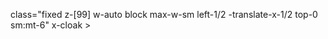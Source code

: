class="fixed z-[99] w-auto block max-w-sm left-1/2 -translate-x-1/2 top-0 sm:mt-6"
x-cloak >
<template x-for="(toast, index) in toasts" :key="toast.id">

<li
:id="toast.id"
x-data="toastData"
x-init="init()"
@mouseover="toastHovered=true"
@mouseout="toastHovered=false"
class="relative w-full duration-300 ease-out select-none group"
:class="{ 'toast-no-description': !toast.description }" >
<span
                class="relative flex items-center break-words transition-all duration-300 ease-out border shadow-md group border-slate-600 dark:border-neutral-300 bg-vdark-600 dark:bg-zinc-900 sm:rounded-md"
                :class="{ 'p-2' : !toast.html, 'p-0' : toast.html }"
              >
<template x-if="!toast.html">
<div
                    class="flex items-center w-full"
                    :class="{ 
                        'text-green-500' : toast.type=='success', 'text-blue-500' : toast.type=='info', 'text-orange-400' : toast.type=='warning', 'text-red-500' : toast.type=='danger', 'text-slate-200' : toast.type=='default' 
                      }"
                  >
<!-- MARK: Toast Icons -->
<div class="flex-shrink-0">
<svg
                        x-show="toast.type=='success'"
                        class="h-[24px] w-[24px]"
                        viewBox="0 0 24 24"
                        fill="none"
                        xmlns="http://www.w3.org/2000/svg"
                      >
<path
                          fill-rule="evenodd"
                          clip-rule="evenodd"
                          d="M12 2C6.47715 2 2 6.47715 2 12C2 17.5228 6.47715 22 12 22C17.5228 22 22 17.5228 22 12C22 6.47715 17.5228 2 12 2ZM16.7744 9.63269C17.1238 9.20501 17.0604 8.57503 16.6327 8.22559C16.2051 7.87615 15.5751 7.93957 15.2256 8.36725L10.6321 13.9892L8.65936 12.2524C8.24484 11.8874 7.61295 11.9276 7.248 12.3421C6.88304 12.7566 6.92322 13.3885 7.33774 13.7535L9.31046 15.4903C10.1612 16.2393 11.4637 16.1324 12.1808 15.2547L16.7744 9.63269Z"
                          fill="currentColor"
                        ></path>
</svg>
<svg
                        x-show="toast.type=='info'"
                        class="h-[24px] w-[24px]"
                        viewBox="0 0 24 24"
                        fill="none"
                        xmlns="http://www.w3.org/2000/svg"
                      >
<path
                          fill-rule="evenodd"
                          clip-rule="evenodd"
                          d="M12 2C6.47715 2 2 6.47715 2 12C2 17.5228 6.47715 22 12 22C17.5228 22 22 17.5228 22 12C22 6.47715 17.5228 2 12 2ZM12 9C12.5523 9 13 8.55228 13 8C13 7.44772 12.5523 7 12 7C11.4477 7 11 7.44772 11 8C11 8.55228 11.4477 9 12 9ZM13 12C13 11.4477 12.5523 11 12 11C11.4477 11 11 11.4477 11 12V16C11 16.5523 11.4477 17 12 17C12.5523 17 13 16.5523 13 16V12Z"
                          fill="currentColor"
                        ></path>
</svg>
<svg
                        x-show="toast.type=='warning'"
                        class="h-[24px] w-[24px]"
                        viewBox="0 0 24 24"
                        fill="none"
                        xmlns="http://www.w3.org/2000/svg"
                      >
<path
                          fill-rule="evenodd"
                          clip-rule="evenodd"
                          d="M9.44829 4.46472C10.5836 2.51208 13.4105 2.51168 14.5464 4.46401L21.5988 16.5855C22.7423 18.5509 21.3145 21 19.05 21L4.94967 21C2.68547 21 1.25762 18.5516 2.4004 16.5862L9.44829 4.46472ZM11.9995 8C12.5518 8 12.9995 8.44772 12.9995 9V13C12.9995 13.5523 12.5518 14 11.9995 14C11.4473 14 10.9995 13.5523 10.9995 13V9C10.9995 8.44772 11.4473 8 11.9995 8ZM12.0009 15.99C11.4486 15.9892 11.0003 16.4363 10.9995 16.9886L10.9995 16.9986C10.9987 17.5509 11.4458 17.9992 11.9981 18C12.5504 18.0008 12.9987 17.5537 12.9995 17.0014L12.9995 16.9914C13.0003 16.4391 12.5532 15.9908 12.0009 15.99Z"
                          fill="currentColor"
                        ></path>
</svg>
<svg
                        x-show="toast.type=='danger'"
                        class="h-[24px] w-[24px]"
                        viewBox="0 0 24 24"
                        fill="none"
                        xmlns="http://www.w3.org/2000/svg"
                      >
<path
                          fill-rule="evenodd"
                          clip-rule="evenodd"
                          d="M2 12C2 6.47715 6.47715 2 12 2C17.5228 2 22 6.47715 22 12C22 17.5228 17.5228 22 12 22C6.47715 22 2 17.5228 2 12ZM11.9996 7C12.5519 7 12.9996 7.44772 12.9996 8V12C12.9996 12.5523 12.5519 13 11.9996 13C11.4474 13 10.9996 12.5523 10.9996 12V8C10.9996 7.44772 11.4474 7 11.9996 7ZM12.001 14.99C11.4488 14.9892 11.0004 15.4363 10.9997 15.9886L10.9996 15.9986C10.9989 16.5509 11.446 16.9992 11.9982 17C12.5505 17.0008 12.9989 16.5537 12.9996 16.0014L12.9996 15.9914C13.0004 15.4391 12.5533 14.9908 12.001 14.99Z"
                          fill="currentColor"
                        ></path>
</svg>
</div>
<!-- MARK: Toast Title and Description -->
<div class="flex-grow mx-2 text-center">
<p
                        class="text-[16px] text-center font-medium leading-none text-vwhite-50"
                        x-text="toast.message"
                      ></p>
<p
                        x-show="toast.description"
                        :class="{ 'text-sm text-vwhite-50' : toast.type!='default' }"
                        class="mt-2 text-sm leading-none text-center opacity-75 text-vwhite-50"
                        x-text="toast.description"
                      ></p>
</div>

                    <!-- MARK: Toast hide button -->
                    <div class="flex-shrink-0">
                      <span
                        @click="burnToast(toast.id)"
                        class="duration-300 ease-in-out rounded-full opacity-0 cursor-pointer text-vwhite-50 dark:text-neutral-300 hover:text-vred-400 hover:dark:text-vred-300"
                        :class="{ 'opacity-100' : toastHovered, 'opacity-0' : !toastHovered }"
                      >
                        <svg
                          class="w-4 h-4"
                          fill="currentColor"
                          viewBox="0 0 20 20"
                          xmlns="http://www.w3.org/2000/svg"
                        >
                          <path
                            fill-rule="evenodd"
                            d="M4.293 4.293a1 1 0 011.414 0L10 8.586l4.293-4.293a1 1 0 111.414 1.414L11.414 10l4.293 4.293a1 1 0 01-1.414 1.414L10 11.414l-4.293 4.293a1 1 0 01-1.414-1.414L8.586 10 4.293 5.707a1 1 0 010-1.414z"
                            clip-rule="evenodd"
                          ></path>
                        </svg>
                      </span>
                    </div>
                  </div>
                </template>
              </span>
            </li>
          </template>
        </ul>

TEMPLATING ALPINE!

<!-- Alpine.js Initialization -->
<script>
document.addEventListener('alpine:init', () => {
  Alpine.data('dropdown', () => ({
    open: false,  // Dropdown state

    // Trigger property for the button
    trigger: {
      ['@click']() {
        this.open = !this.open;  // Toggles the dropdown
      },
    },

    // Dialogue property to control dropdown visibility
    dialogue: {
      ['x-show']() {
        return this.open;  // Shows the dropdown if open is true
      },
    },
  }));
});
</script>

<!-- HTML Structure -->
<div x-data="dropdown">
  <!-- Button to trigger dropdown -->
  <button x-bind="trigger" class="px-4 py-2 text-white bg-blue-500 rounded">
    Toggle Dropdown
  </button>

  <!-- Dropdown menu -->
  <div x-bind="dialogue" class="p-4 mt-2 bg-white shadow-lg">
    This is the dropdown content.
  </div>
</div>

Just use @Apply after and im on the way to simplify my code a lot




Styles removed
<button
              @click="tabButtonClicked('styles')"
              :class="{ 'tab-button-active': tabContentActive('styles') }"
              class="tab-button flex items-center">
              <div x-show="sideBar" class="flex items-center p-2">
                <object data-feather="package" class="mr-1.5 w-4"></object>

                <span>Items</span>
              </div>
              <div x-show="!sideBar" class="p-2">
                <object data-feather="package"></object>
              </div>
            </button>